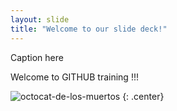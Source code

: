```yaml
---
layout: slide
title: "Welcome to our slide deck!"
---
```


Caption here

Welcome to GITHUB training !!!

![octocat-de-los-muertos](https://octodex.github.com/images/octocat-de-los-muertos.jpg)
{: .center}
